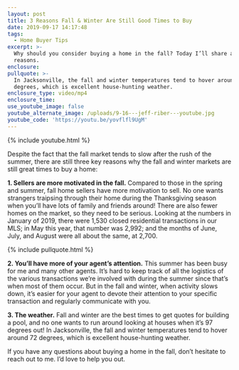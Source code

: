 ```yaml
---
layout: post
title: 3 Reasons Fall & Winter Are Still Good Times to Buy
date: 2019-09-17 14:17:48
tags:
  - Home Buyer Tips
excerpt: >-
  Why should you consider buying a home in the fall? Today I’ll share a few good
  reasons.
enclosure:
pullquote: >-
  In Jacksonville, the fall and winter temperatures tend to hover around 72
  degrees, which is excellent house-hunting weather.
enclosure_type: video/mp4
enclosure_time:
use_youtube_image: false
youtube_alternate_image: /uploads/9-16---jeff-riber---youtube.jpg
youtube_code: 'https://youtu.be/yovflfl9UgM'
---
```


{% include youtube.html %}

Despite the fact that the fall market tends to slow after the rush of the summer, there are still three key reasons why the fall and winter markets are still great times to buy a home:

**1\. Sellers are more motivated in the fall.** Compared to those in the spring and summer, fall home sellers have more motivation to sell. No one wants strangers traipsing through their home during the Thanksgiving season when you’ll have lots of family and friends around\! There are also fewer homes on the market, so they need to be serious. Looking at the numbers in January of 2019, there were 1,530 closed residential transactions in our MLS; in May this year, that number was 2,992; and the months of June, July, and August were all about the same, at 2,700.

{% include pullquote.html %}

**2\. You’ll have more of your agent’s attention.** This summer has been busy for me and many other agents. It’s hard to keep track of all the logistics of the various transactions we’re involved with during the summer since that’s when most of them occur. But in the fall and winter, when activity slows down, it’s easier for your agent to devote their attention to your specific transaction and regularly communicate with you.

**3\. The weather.** Fall and winter are the best times to get quotes for building a pool, and no one wants to run around looking at houses when it’s 97 degrees out\! In Jacksonville, the fall and winter temperatures tend to hover around 72 degrees, which is excellent house-hunting weather.

If you have any questions about buying a home in the fall, don’t hesitate to reach out to me. I’d love to help you out.